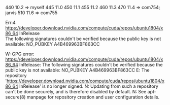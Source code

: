 440 10.2 => myself
445 11.0
450 11.1
455 11.2
460 11.3
470 11.4 => com754; jarvis
510 11.6 => com755


Err:4 https://developer.download.nvidia.com/compute/cuda/repos/ubuntu1804/x86_64  InRelease                              
  The following signatures couldn't be verified because the public key is not available: NO_PUBKEY A4B469963BF863CC

W: GPG error: https://developer.download.nvidia.com/compute/cuda/repos/ubuntu1804/x86_64  InRelease: The following signatures couldn't be verified because the public key is not available: NO_PUBKEY A4B469963BF863CC
E: The repository 'https://developer.download.nvidia.com/compute/cuda/repos/ubuntu1804/x86_64  InRelease' is no longer signed.
N: Updating from such a repository can't be done securely, and is therefore disabled by default.
N: See apt-secure(8) manpage for repository creation and user configuration details.

